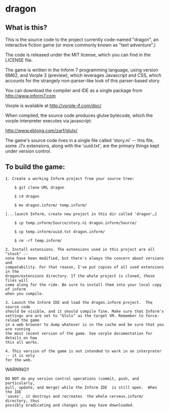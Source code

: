 # dragon

What is this?
-------------

This is the source code to the project currently code-named "dragon", an 
interactive fiction game (or more commonly known as "text adventure".) 

The code is released under the MIT license, which you can find in the
LICENSE file.

The game is written in the Inform 7 programming language, using
version 6M62, and Vorple 3 (preview), which leverages Javascript 
and CSS, which accounts for the strangely non-parser-like look
of this parser-based story. 

You can download the compiler and IDE as a single
package from http://www.inform7.com

Vorple is available at http://vorple-if.com/doc/

When compiled, the source code produces glulxe bytecode, which the 
vorple interpreter executes via javascript:

  http://www.eblong.com/zarf/glulx/

The game's source code lives in a single file called 'story.ni' --
this file, some .i7x extensions, along with the 'uuid.txt', are the
primary things kept under version control.


To build the game:
------------------

	1. Create a working Inform project from your source tree:

		$ git clone URL dragon
  
		$ cd dragon
  
		$ mv dragon.inform/ temp.inform/

	[...launch Inform, create new project in this dir called 'dragon'…]

		$ cp temp.inform/Source/story.ni dragon.inform/Source/
  
		$ cp temp.inform/uuid.txt dragon.inform/
  
		$ rm -rf temp.inform/

	2. Install extensions. The extensions used in this project are all "stock" -- 
	none have been modified, but there's always the concern about versions and 
	compatability. For that reason, I've put copies of all used extensions in the 
	dragon/extensions directory. If the whole project is cloned, these files will 
	come along for the ride. Be sure to install them into your local copy of inform 
	when you compile.

	3. Launch the Inform IDE and load the dragon.inform project.  The source code 
	should be visible, and it should compile fine. Make	sure that Inform's 
	settings are are set to "Glulx" as the target VM. Remember to force-reload the game
	in a web browser to dump whatever is in the cache and be sure that you are running
	the most recent version of the game. See vorple documentation for details on how
	this all works.
	
	4. This version of the game is not intended to work in an interpreter -- it is only
	for the web.

WARNING!!

	DO NOT do any version control operations (commit, push, and particularly, 
	pull, update, and merge) while the Inform IDE  is still open.  When the IDE 
	'saves', it destroys and recreates  the whole cerveux.inform/ directory, thus
	possibly eradicating and changes you may have downloaded.  


